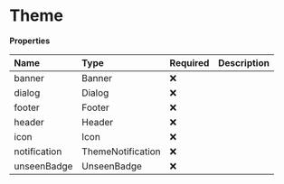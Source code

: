 # Theme

**Properties**

| Name         | Type              | Required | Description |
| :----------- | :---------------- | :------- | :---------- |
| banner       | Banner            | ❌       |             |
| dialog       | Dialog            | ❌       |             |
| footer       | Footer            | ❌       |             |
| header       | Header            | ❌       |             |
| icon         | Icon              | ❌       |             |
| notification | ThemeNotification | ❌       |             |
| unseenBadge  | UnseenBadge       | ❌       |             |
